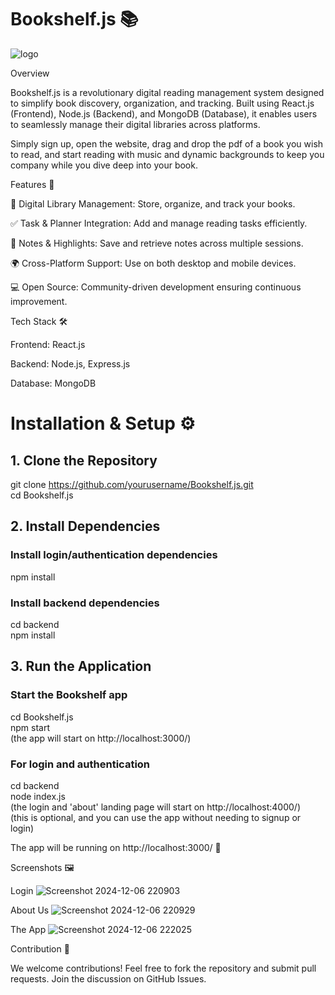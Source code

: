 # Bookshelf.js 📚

![logo](https://github.com/user-attachments/assets/6606c5ee-2d44-4764-bf36-977b651e2c15)



Overview

Bookshelf.js is a revolutionary digital reading management system designed to simplify book discovery, organization, and tracking.
 Built using React.js (Frontend), Node.js (Backend), and MongoDB (Database), it enables users to seamlessly manage their digital libraries across platforms.

 Simply sign up, open the website, drag and drop the pdf of a book you wish to read, and start reading with music and dynamic backgrounds to keep you company while you dive deep into your book.

Features 🚀

📖 Digital Library Management: Store, organize, and track your books.

✅ Task & Planner Integration: Add and manage reading tasks efficiently.

📝 Notes & Highlights: Save and retrieve notes across multiple sessions.

🌍 Cross-Platform Support: Use on both desktop and mobile devices.

💻 Open Source: Community-driven development ensuring continuous improvement.

Tech Stack 🛠️

Frontend: React.js

Backend: Node.js, Express.js

Database: MongoDB

# Installation & Setup ⚙️

## 1. Clone the Repository

git clone https://github.com/yourusername/Bookshelf.js.git <br>
cd Bookshelf.js

## 2. Install Dependencies

### Install login/authentication dependencies
npm install

### Install backend dependencies
cd backend <br>
npm install

## 3. Run the Application

### Start the Bookshelf app 
cd Bookshelf.js <br>
npm start <br>
(the app will start on http://localhost:3000/)

### For login and authentication
cd backend <br>
node index.js <br>
(the login and 'about' landing page will start on http://localhost:4000/) <br>
(this is optional, and you can use the app without needing to signup or login)

The app will be running on http://localhost:3000/ 🎉

Screenshots 🖼️

Login
![Screenshot 2024-12-06 220903](https://github.com/user-attachments/assets/3458fdfd-5326-4a6f-98de-f7b80f63d2d3)

About Us
![Screenshot 2024-12-06 220929](https://github.com/user-attachments/assets/548c6406-9bbb-44a7-a441-dd6397393e6a)

The App
![Screenshot 2024-12-06 222025](https://github.com/user-attachments/assets/65ad4a70-f9ad-4d01-850e-73caaec744bf)

Contribution 🤝

We welcome contributions! Feel free to fork the repository and submit pull requests. Join the discussion on GitHub Issues.
